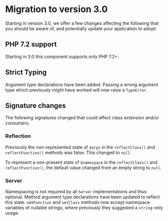 # Migration to version 3.0

Starting in version 3.0, we offer a few changes affecting the
following that you should be aware of, and potentially update your application
to adopt:

## PHP 7.2 support

Starting in 3.0 this component supports only PHP 7.2+.

## Strict Typing

Argument type declarations have been added. Passing a wrong argument type which
previously might have worked will now raise a `TypeError`.

## Signature changes

The following signatures changed that could affect class extension and/or
consumers.

### Reflection

Previously the non-represented state of `$argv` in the `reflectClass()` and
`reflectFunction()` methods was false. This changed to `null`.

To represent a non-present state of `$namespace` in the `reflectClass()` and
`reflectFunction()`, the default value changed from an empty string to `null`.

### Server

Namespacing is not required by all `Server` implementations and thus optional.
Method argument type declarations have been updated to reflect this state.
`addFunction` and `setClass` methods now accept namespace variables of nullable
strings, where previously they suggested a `string`-only usage.
